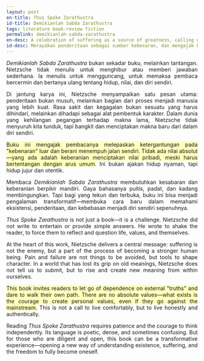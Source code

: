 ```yaml
---
layout: post
en-title: Thus Spoke Zarathustra
id-title: Demikianlah Sabda Zarathustra
tags: literature book-review fiction
permalink: demikianlah-sabda-zarathustra
en-desc: A celebration of suffering as a source of greatness, calling us to create a morality born from freedom and courage.
id-desc: Merayakan penderitaan sebagai sumber kebesaran, dan mengajak kita mencipta moralitas yang lahir dari kebebasan dan keberanian.
---
```


<div style="text-align: justify;" data-lang="id" class="hidden">
  <p style="text-align: justify;"><em>Demikianlah Sabda Zarathustra</em> bukan sekadar buku, melainkan tantangan. Nietzsche tidak menulis untuk
    menghibur atau memberi jawaban sederhana. Ia menulis untuk mengguncang, untuk memaksa pembaca bercermin dan bertanya
    ulang tentang hidup, nilai, dan diri sendiri.</p>

<p style="text-align: justify;">Di jantung karya ini, Nietzsche menyampaikan satu pesan utama: penderitaan bukan musuh, melainkan bagian dari proses
    menjadi manusia yang lebih kuat. Rasa sakit dan kegagalan bukan sesuatu yang harus dihindari, melainkan dihadapi
    sebagai alat pembentuk karakter. Dalam dunia yang kehilangan pegangan terhadap makna lama, Nietzsche tidak menyuruh
    kita tunduk, tapi bangkit dan menciptakan makna baru dari dalam diri sendiri.</p>

<p style="text-align: justify;"><span style="background-color: rgb(255, 255, 185);">Buku ini mengajak pembacanya melepaskan ketergantungan pada "kebenaran" luar dan berani menempuh jalan sendiri. Tidak
    ada nilai absolut—yang ada adalah keberanian menciptakan nilai pribadi, meski harus bertentangan dengan arus umum.</span>
    Ini bukan ajakan hidup nyaman, tapi hidup jujur dan otentik.</p>

<p style="text-align: justify;">Membaca <em>Demikianlah Sabda Zarathustra</em> membutuhkan kesabaran dan keberanian berpikir mandiri. Gaya bahasanya
    puitis, padat, dan kadang membingungkan. Tapi bagi yang tekun dan terbuka, buku ini bisa menjadi pengalaman
    transformatif—membuka cara baru dalam memahami eksistensi, penderitaan, dan kebebasan menjadi diri sendiri
    sepenuhnya.</p>
</div>

<div style="text-align: justify;" data-lang="en">
  <p style="text-align: justify;"><em>Thus Spoke Zarathustra</em> is not just a book—it is a challenge. Nietzsche did not write to entertain or provide simple answers. He wrote to shake the reader, to force them to reflect and question life, values, and themselves.</p>

  <p style="text-align: justify;">At the heart of this work, Nietzsche delivers a central message: suffering is not the enemy, but a part of the process of becoming a stronger human being. Pain and failure are not things to be avoided, but tools to shape character. In a world that has lost its grip on old meanings, Nietzsche does not tell us to submit, but to rise and create new meaning from within ourselves.</p>

  <p style="text-align: justify;"><span style="background-color: rgb(255, 255, 185);">This book invites readers to let go of dependence on external "truths" and dare to walk their own path. There are no absolute values—what exists is the courage to create personal values, even if they go against the mainstream.</span> This is not a call to live comfortably, but to live honestly and authentically.</p>

  <p style="text-align: justify;">Reading <em>Thus Spoke Zarathustra</em> requires patience and the courage to think independently. Its language is poetic, dense, and sometimes confusing. But for those who are diligent and open, this book can be a transformative experience—opening a new way of understanding existence, suffering, and the freedom to fully become oneself.</p>
</div>

